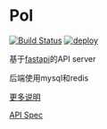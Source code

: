 # Pol

[![Build Status](https://dev.azure.com/trim21/pol/_apis/build/status/Trim21.pol?branchName=master)](https://dev.azure.com/trim21/pol/_build/latest?definitionId=3&branchName=master)
[![deploy](https://img.shields.io/badge/dynamic/json?label=deploy&query=%24.info.version&url=https%3A%2F%2Fwww.trim21.cn%2Fopenapi.json)](https://www.trim21.cn)

基于[fastapi](https://github.com/tiangolo/fastapi)的API server

后端使用mysql和redis

[更多说明](./docs)

[API Spec](https://www.trim21.cn/)
